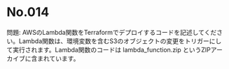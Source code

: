 # No.014

問題: AWSのLambda関数をTerraformでデプロイするコードを記述してください。Lambda関数は、環境変数を含むS3のオブジェクトの変更をトリガーにして実行されます。Lambda関数のコードは lambda_function.zip というZIPアーカイブに含まれています。
